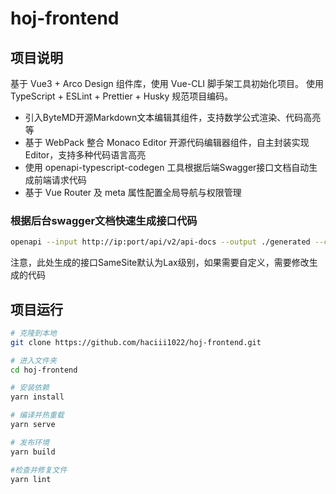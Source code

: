 # hoj-frontend

## 项目说明
基于 Vue3 + Arco Design 组件库，使用 Vue-CLI 脚手架工具初始化项目。
使用 TypeScript + ESLint + Prettier + Husky 规范项目编码。
- 引入ByteMD开源Markdown文本编辑其组件，支持数学公式渲染、代码高亮等
- 基于 WebPack 整合 Monaco Editor 开源代码编辑器组件，自主封装实现Editor，支持多种代码语言高亮
- 使用 openapi-typescript-codegen 工具根据后端Swagger接口文档自动生成前端请求代码
- 基于 Vue Router 及 meta 属性配置全局导航与权限管理
### 根据后台swagger文档快速生成接口代码
```bash
openapi --input http://ip:port/api/v2/api-docs --output ./generated --client axios
```
注意，此处生成的接口SameSite默认为Lax级别，如果需要自定义，需要修改生成的代码



## 项目运行
```bash
# 克隆到本地
git clone https://github.com/haciii1022/hoj-frontend.git

# 进入文件夹
cd hoj-frontend

# 安装依赖
yarn install

# 编译并热重载
yarn serve

# 发布环境
yarn build

#检查并修复文件
yarn lint
```

